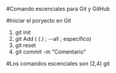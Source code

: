 #Comando escenciales para Git y GitHub

#Iniciar el poryecto en Git
1. git init
2. git Add ( (.) ; --all ; especifico)
3. git reset
4. git commit -m "Comentario"

#Los comandos escenciales son (2,4) git